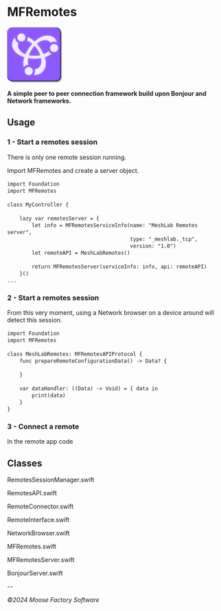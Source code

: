 # MFRemotes

![MacDown logo](Icon_128.png)

**A simple peer to peer connection framework build upon Bonjour and Network frameworks.**

## Usage

### 1 - Start a remotes session

There is only one remote session running.

Import MFRemotes and create a server object.

```
import Foundation
import MFRemotes

class MyController {

    lazy var remotesServer = {
        let info = MFRemotesServiceInfo(name: "MeshLab Remotes server",
                                        type: "_meshlab._tcp",
                                        version: "1.0")
        let remoteAPI = MeshLabRemotes()
        
        return MFRemotesServer(serviceInfo: info, api: remoteAPI)
    }()
...
```

### 2 - Start a remotes session

From this very moment, using a Network browser on a device around will detect this session.

```
import Foundation
import MFRemotes

class MeshLabRemotes: MFRemotesAPIProtocol {
    func prepareRemoteConfigurationData() -> Data? {
        
    }
    
    var dataHandler: ((Data) -> Void) = { data in
        print(data)
    }
}
```

### 3 - Connect a remote

In the remote app code


## Classes

RemotesSessionManager.swift

RemotesAPI.swift

RemoteConnector.swift

RemoteInterface.swift

NetworkBrowser.swift

MFRemotes.swift

MFRemotesServer.swift

BonjourServer.swift

--

*©2024 Moose Factory Software*
